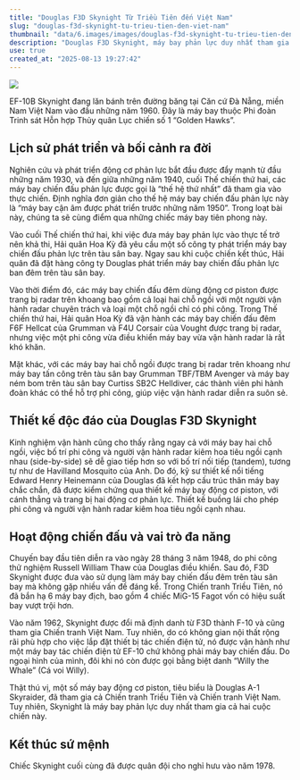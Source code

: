 ```yaml
---
title: "Douglas F3D Skynight Từ Triều Tiên đến Việt Nam"
slug: "douglas-f3d-skynight-tu-trieu-tien-den-viet-nam"
thumbnail: "data/6.images/images/douglas-f3d-skynight-tu-trieu-tien-den-viet-nam.webp"
description: "Douglas F3D Skynight, máy bay phản lực duy nhất tham gia cả Chiến tranh Triều Tiên và Việt Nam, chiến đấu ban đêm và tác chiến điện tử."
use: true
created_at: "2025-08-13 19:27:42"
---
```


![](/images/20250813-00047066-rekishin-000-1-view.webp)

EF-10B Skynight đang lăn bánh trên đường băng tại Căn cứ Đà Nẵng, miền Nam Việt Nam vào đầu những năm 1960. Đây là máy bay thuộc Phi đoàn Trinh sát Hỗn hợp Thủy quân Lục chiến số 1 “Golden Hawks”.

## Lịch sử phát triển và bối cảnh ra đời

Nghiên cứu và phát triển động cơ phản lực bắt đầu được đẩy mạnh từ đầu những năm 1930, và đến giữa những năm 1940, cuối Thế chiến thứ hai, các máy bay chiến đấu phản lực được gọi là “thế hệ thứ nhất” đã tham gia vào thực chiến. Định nghĩa đơn giản cho thế hệ máy bay chiến đấu phản lực này là “máy bay cận âm được phát triển trước những năm 1950”. Trong loạt bài này, chúng ta sẽ cùng điểm qua những chiếc máy bay tiên phong này.

Vào cuối Thế chiến thứ hai, khi việc đưa máy bay phản lực vào thực tế trở nên khả thi, Hải quân Hoa Kỳ đã yêu cầu một số công ty phát triển máy bay chiến đấu phản lực trên tàu sân bay. Ngay sau khi cuộc chiến kết thúc, Hải quân đã đặt hàng công ty Douglas phát triển máy bay chiến đấu phản lực ban đêm trên tàu sân bay.

Vào thời điểm đó, các máy bay chiến đấu đêm dùng động cơ piston được trang bị radar trên khoang bao gồm cả loại hai chỗ ngồi với một người vận hành radar chuyên trách và loại một chỗ ngồi chỉ có phi công. Trong Thế chiến thứ hai, Hải quân Hoa Kỳ đã vận hành các máy bay chiến đấu đêm F6F Hellcat của Grumman và F4U Corsair của Vought được trang bị radar, nhưng việc một phi công vừa điều khiển máy bay vừa vận hành radar là rất khó khăn.

Mặt khác, với các máy bay hai chỗ ngồi được trang bị radar trên khoang như máy bay tấn công trên tàu sân bay Grumman TBF/TBM Avenger và máy bay ném bom trên tàu sân bay Curtiss SB2C Helldiver, các thành viên phi hành đoàn khác có thể hỗ trợ phi công, giúp việc vận hành radar diễn ra suôn sẻ.

## Thiết kế độc đáo của Douglas F3D Skynight

Kinh nghiệm vận hành cũng cho thấy rằng ngay cả với máy bay hai chỗ ngồi, việc bố trí phi công và người vận hành radar kiêm hoa tiêu ngồi cạnh nhau (side-by-side) sẽ dễ giao tiếp hơn so với bố trí nối tiếp (tandem), tương tự như de Havilland Mosquito của Anh. Do đó, kỹ sư thiết kế nổi tiếng Edward Henry Heinemann của Douglas đã kết hợp cấu trúc thân máy bay chắc chắn, đã được kiểm chứng qua thiết kế máy bay động cơ piston, với cánh thẳng và trang bị hai động cơ phản lực. Thiết kế buồng lái cho phép phi công và người vận hành radar kiêm hoa tiêu ngồi cạnh nhau.

## Hoạt động chiến đấu và vai trò đa năng

Chuyến bay đầu tiên diễn ra vào ngày 28 tháng 3 năm 1948, do phi công thử nghiệm Russell William Thaw của Douglas điều khiển. Sau đó, F3D Skynight được đưa vào sử dụng làm máy bay chiến đấu đêm trên tàu sân bay mà không gặp nhiều vấn đề đáng kể. Trong Chiến tranh Triều Tiên, nó đã bắn hạ 6 máy bay địch, bao gồm 4 chiếc MiG-15 Fagot vốn có hiệu suất bay vượt trội hơn.

Vào năm 1962, Skynight được đổi mã định danh từ F3D thành F-10 và cũng tham gia Chiến tranh Việt Nam. Tuy nhiên, do có không gian nội thất rộng rãi phù hợp cho việc lắp đặt thiết bị tác chiến điện tử, nó được vận hành như một máy bay tác chiến điện tử EF-10 chứ không phải máy bay chiến đấu. Do ngoại hình của mình, đôi khi nó còn được gọi bằng biệt danh “Willy the Whale” (Cá voi Willy).

Thật thú vị, một số máy bay động cơ piston, tiêu biểu là Douglas A-1 Skyraider, đã tham gia cả Chiến tranh Triều Tiên và Chiến tranh Việt Nam. Tuy nhiên, Skynight là máy bay phản lực duy nhất tham gia cả hai cuộc chiến này.

## Kết thúc sứ mệnh

Chiếc Skynight cuối cùng đã được quân đội cho nghỉ hưu vào năm 1978.